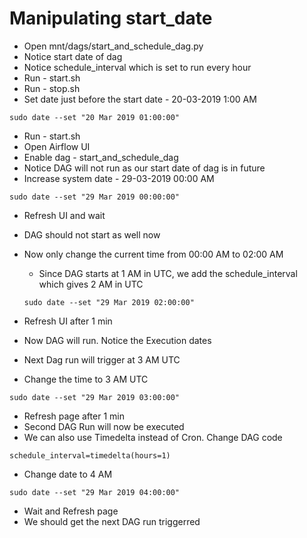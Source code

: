 # Manipulating start_date
- Open mnt/dags/start_and_schedule_dag.py
- Notice start date of dag
- Notice schedule_interval which is set to run every hour
- Run - start.sh
- Run - stop.sh
- Set date just before the start date - 20-03-2019 1:00 AM
```
sudo date --set "20 Mar 2019 01:00:00"
```
- Run - start.sh
- Open Airflow UI
- Enable dag - start_and_schedule_dag
- Notice DAG will not run as our start date of dag is in future
- Increase system date - 29-03-2019 00:00 AM
```
sudo date --set "29 Mar 2019 00:00:00"
```
- Refresh UI and wait
- DAG should not start as well now

- Now only change the current time from 00:00 AM to 02:00 AM
  - Since DAG starts at 1 AM in UTC, we add the schedule_interval which gives 2 AM in UTC
  ```
  sudo date --set "29 Mar 2019 02:00:00"
  ```
- Refresh UI after 1 min
- Now DAG will run. Notice the Execution dates
- Next Dag run will trigger at 3 AM UTC
- Change the time to 3 AM UTC
```
sudo date --set "29 Mar 2019 03:00:00"
```
- Refresh page after 1 min
- Second DAG Run will now be executed
- We can also use Timedelta instead of Cron. Change DAG code
```
schedule_interval=timedelta(hours=1)
```
- Change date to 4 AM
```
sudo date --set "29 Mar 2019 04:00:00"
```
- Wait and Refresh page
- We should get the next DAG run triggerred
